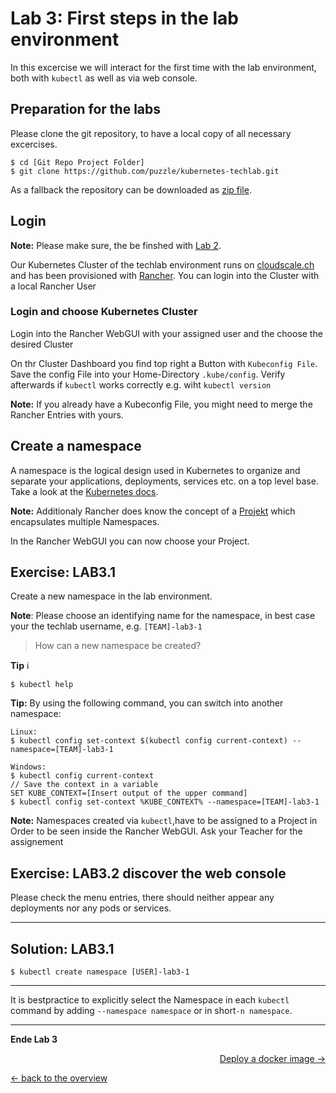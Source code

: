 # Lab 3: First steps in the lab environment

In this excercise we will interact for the first time with the lab environment, both with `kubectl` as well as via web console.


## Preparation for the labs

Please clone the git repository, to have a local copy of all necessary excercises.

```
$ cd [Git Repo Project Folder]
$ git clone https://github.com/puzzle/kubernetes-techlab.git
```

As a fallback the repository can be downloaded as [zip file](https://github.com/puzzle/kubernetes-techlab/archive/master.zip).


## Login

**Note:** Please make sure, the be finshed with [Lab 2](02_cli.md).

Our Kubernetes Cluster of the techlab environment runs on [cloudscale.ch](cloudscale.ch) and has been provisioned with [Rancher](https://rancher.com/). You can login into the Cluster with a local Rancher User




### Login and choose Kubernetes Cluster

Login into the Rancher WebGUI with your assigned user and the choose the desired Cluster


On thr Cluster Dashboard you find top right a Button with `Kubeconfig File`. Save the config File into your Home-Directory `.kube/config`. Verify afterwards if `kubectl` works correctly e.g. wiht `kubectl version`

**Note:** If you already have a Kubeconfig File, you might need to merge the Rancher Entries with yours.


## Create a namespace

A namespace is the logical design used in Kubernetes to organize and separate your applications, deployments, services etc. on a top level base. Take a look at the [Kubernetes docs](https://kubernetes.io/docs/concepts/overview/working-with-objects/namespaces/).


**Note:** Additionaly Rancher does know the concept of a  [Projekt](https://rancher.com/docs/rancher/v2.x/en/cluster-admin/projects-and-namespaces/) which encapsulates multiple Namespaces.

In the Rancher WebGUI you can now choose your Project.



## Exercise: LAB3.1

Create a new namespace in the lab environment.

**Note**: Please choose an identifying name for the namespace, in best case your the techlab username, e.g. `[TEAM]-lab3-1`

> How can a new namespace be created?

**Tip** :information_source:
```
$ kubectl help
```

**Tip:** By using the following command, you can switch into another namespace:
```
Linux:
$ kubectl config set-context $(kubectl config current-context) --namespace=[TEAM]-lab3-1
```

```
Windows:
$ kubectl config current-context
// Save the context in a variable
SET KUBE_CONTEXT=[Insert output of the upper command]
$ kubectl config set-context %KUBE_CONTEXT% --namespace=[TEAM]-lab3-1
```


**Note:** Namespaces created via `kubectl`,have to be assigned to a Project in Order to be seen inside the Rancher WebGUI. Ask your Teacher for the assignement

## Exercise: LAB3.2 discover the web console


Please check the menu entries, there should neither appear any deployments nor any pods or services.


---

## Solution: LAB3.1

```
$ kubectl create namespace [USER]-lab3-1
```
---

It is bestpractice to explicitly select the Namespace in each `kubectl` command by adding `--namespace namespace` or in short`-n namespace`.

---

**Ende Lab 3**

<p width="100px" align="right"><a href="04_deploy_dockerimage.md">Deploy a docker image →</a></p>

[← back to the overview](../README.md)
